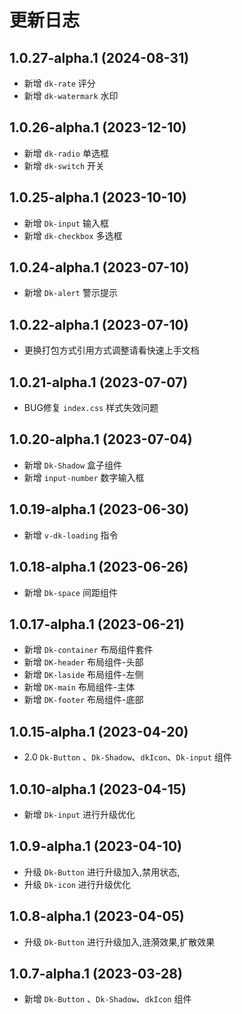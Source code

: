 # 更新日志

## 1.0.27-alpha.1 (2024-08-31)

- 新增 `dk-rate` 评分
- 新增 `dk-watermark` 水印

## 1.0.26-alpha.1 (2023-12-10)

- 新增 `dk-radio` 单选框
- 新增 `dk-switch` 开关

## 1.0.25-alpha.1 (2023-10-10)

- 新增 `Dk-input` 输入框
- 新增 `dk-checkbox` 多选框
  
## 1.0.24-alpha.1 (2023-07-10)

- 新增 `Dk-alert` 警示提示

## 1.0.22-alpha.1 (2023-07-10)

- 更换打包方式引用方式调整请看快速上手文档

## 1.0.21-alpha.1 (2023-07-07)

- BUG修复 `index.css` 样式失效问题

## 1.0.20-alpha.1 (2023-07-04)

- 新增 `Dk-Shadow` 盒子组件
- 新增 `input-number` 数字输入框

## 1.0.19-alpha.1 (2023-06-30)

- 新增 `v-dk-loading` 指令

## 1.0.18-alpha.1 (2023-06-26)

- 新增 `Dk-space` 间距组件

## 1.0.17-alpha.1 (2023-06-21)

- 新增 `Dk-container` 布局组件套件
- 新增 `DK-header` 布局组件-头部
- 新增 `DK-laside` 布局组件-左侧
- 新增 `DK-main` 布局组件-主体
- 新增 `DK-footer` 布局组件-底部

## 1.0.15-alpha.1 (2023-04-20)

- 2.0 `Dk-Button` 、`Dk-Shadow`、`dkIcon`、`Dk-input` 组件

## 1.0.10-alpha.1 (2023-04-15)

- 新增 `Dk-input` 进行升级优化

## 1.0.9-alpha.1 (2023-04-10)

- 升级 `Dk-Button` 进行升级加入,禁用状态,
- 升级 `Dk-icon` 进行升级优化

## 1.0.8-alpha.1 (2023-04-05)

- 升级 `Dk-Button` 进行升级加入,涟漪效果,扩散效果

## 1.0.7-alpha.1 (2023-03-28)

- 新增 `Dk-Button` 、`Dk-Shadow`、`dkIcon` 组件

